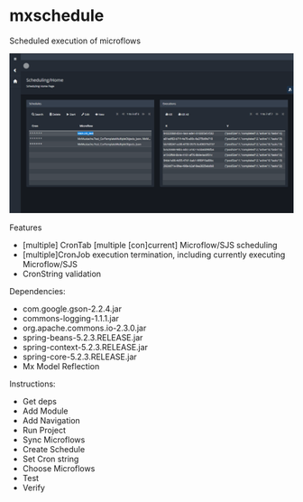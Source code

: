 # mxschedule
Scheduled execution of microflows

![Screenshot](https://github.com/skullquake/mxschedule/raw/master/res/mxschedule.png)


Features
* [multiple] CronTab [multiple [con]current] Microflow/SJS scheduling
* [multiple]CronJob execution termination, including currently executing Microflow/SJS
* CronString validation

Dependencies:
* com.google.gson-2.2.4.jar
* commons-logging-1.1.1.jar
* org.apache.commons.io-2.3.0.jar
* spring-beans-5.2.3.RELEASE.jar
* spring-context-5.2.3.RELEASE.jar
* spring-core-5.2.3.RELEASE.jar
* Mx Model Reflection

Instructions:
* Get deps
* Add Module
* Add Navigation
* Run Project
* Sync Microflows
* Create Schedule
* Set Cron string
* Choose Microflows
* Test
* Verify

